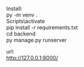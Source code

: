 Install: <br>
py -m venv .<br>
Scripts\activate<br>
pip install -r requirements.txt<br>
cd backend<br>
py manage.py runserver<br>

url:<br>
http://127.0.0.1:8000/<br>
